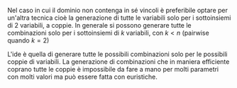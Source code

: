 Nel caso in cui il dominio non contenga in sé vincoli è preferibile optare per un'altra tecnica cioè la generazione di tutte le variabili solo per i sottoinsiemi di 2 variabili, a coppie.
In generale si possono generare tutte le combinazioni solo per i sottoinsiemi di $k$ variabili, con $k\lt n$ (pairwise quando $k= 2$)

L'ide è quella di generare tutte le possibili combinazioni solo per le possibili coppie di variabili.
La generazione di combinazioni che in maniera efficiente coprano tutte le coppie è impossibile da fare a mano per molti parametri con molti valori ma può essere fatta con euristiche.